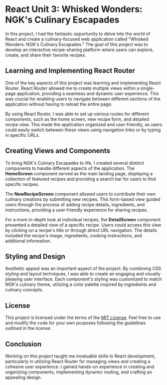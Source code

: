# React Unit 3: Whisked Wonders: NGK's Culinary Escapades

In this project, I had the fantastic opportunity to delve into the world of React and create a culinary-focused web application called "Whisked Wonders: NGK's Culinary Escapades." The goal of this project was to develop an interactive recipe-sharing platform where users can explore, create, and share their favorite recipes.

## Learning and Implementing React Router

One of the key aspects of this project was learning and implementing React Router. React Router allowed me to create multiple views within a single-page application, providing a seamless and dynamic user experience. This was crucial for enabling users to navigate between different sections of the application without having to reload the entire page.

By using React Router, I was able to set up various routes for different components, such as the home screen, new recipe form, and detailed recipe view. This made the application organized and user-friendly, as users could easily switch between these views using navigation links or by typing in specific URLs.

## Creating Views and Components

To bring NGK's Culinary Escapades to life, I created several distinct components to handle different aspects of the application. The **HomeScreen** component served as the main landing page, displaying a collection of featured recipes and providing a search bar for users to find specific recipes.

The **NewRecipeScreen** component allowed users to contribute their own culinary creations by submitting new recipes. This form-based view guided users through the process of adding recipe details, ingredients, and instructions, providing a user-friendly experience for sharing recipes.

For a more in-depth look at individual recipes, the **DetailScreen** component presented a detailed view of a specific recipe. Users could access this view by clicking on a recipe's title or through direct URL navigation. The details included the recipe's image, ingredients, cooking instructions, and additional information.

## Styling and Design

Aesthetic appeal was an important aspect of the project. By combining CSS styling and layout techniques, I was able to create an engaging and visually pleasing user interface. Each component's styling was customized to match NGK's culinary theme, utilizing a color palette inspired by ingredients and culinary concepts.

## License

This project is licensed under the terms of the [MIT License](LICENSE). Feel free to use and modify the code for your own purposes following the guidelines outlined in the license.

## Conclusion

Working on this project taught me invaluable skills in React development, particularly in utilizing React Router for managing views and creating a cohesive user experience. I gained hands-on experience in creating and organizing components, implementing dynamic routing, and crafting an appealing design.
